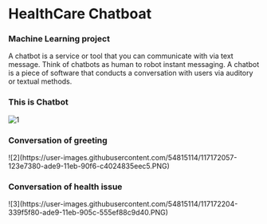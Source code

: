 # HealthCare Chatboat 

<h3>Machine Learning project
</h3>
A chatbot is a service or tool that you can communicate with via text message.
Think of chatbots as human to robot instant messaging.
A chatbot is a piece of software that conducts a conversation with users via auditory or textual methods.

<h3>This is Chatbot</h3>

![1](https://user-images.githubusercontent.com/54815114/117171373-701e8b80-ade8-11eb-8b6c-19b6ce503aae.PNG)
<h3>Conversation of greeting </h3>
![2](https://user-images.githubusercontent.com/54815114/117172057-123e7380-ade9-11eb-90f6-c4024835eec5.PNG)

<h3>Conversation of health issue </h3>
![3](https://user-images.githubusercontent.com/54815114/117172204-339f5f80-ade9-11eb-905c-555ef88c9d40.PNG)
